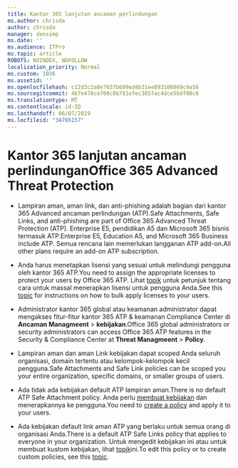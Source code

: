 ```yaml
---
title: Kantor 365 lanjutan ancaman perlindungan
ms.author: chrisda
author: chrisda
manager: dansimp
ms.date: ''
ms.audience: ITPro
ms.topic: article
ROBOTS: NOINDEX, NOFOLLOW
localization_priority: Normal
ms.custom: 1036
ms.assetid: ''
ms.openlocfilehash: c12d3c2a0e7037b609ed4b31ee893108869c9a56
ms.sourcegitcommit: 4b7e478ce700c0b781efec3857ac4dce5bdf00c6
ms.translationtype: MT
ms.contentlocale: id-ID
ms.lasthandoff: 06/07/2019
ms.locfileid: "34765157"
---
```

# <a name="office-365-advanced-threat-protection"></a><span data-ttu-id="78b71-102">Kantor 365 lanjutan ancaman perlindungan</span><span class="sxs-lookup"><span data-stu-id="78b71-102">Office 365 Advanced Threat Protection</span></span>

- <span data-ttu-id="78b71-103">Lampiran aman, aman link, dan anti-phishing adalah bagian dari kantor 365 Advanced ancaman perlindungan (ATP).</span><span class="sxs-lookup"><span data-stu-id="78b71-103">Safe Attachments, Safe Links, and anti-phishing are part of Office 365 Advanced Threat Protection (ATP).</span></span> <span data-ttu-id="78b71-104">Enterprise E5, pendidikan A5 dan Microsoft 365 bisnis termasuk ATP.</span><span class="sxs-lookup"><span data-stu-id="78b71-104">Enterprise E5, Education A5, and Microsoft 365 Business include ATP.</span></span> <span data-ttu-id="78b71-105">Semua rencana lain memerlukan langganan ATP add-on.</span><span class="sxs-lookup"><span data-stu-id="78b71-105">All other plans require an add-on ATP subscription.</span></span>

- <span data-ttu-id="78b71-106">Anda harus menetapkan lisensi yang sesuai untuk melindungi pengguna oleh kantor 365 ATP.</span><span class="sxs-lookup"><span data-stu-id="78b71-106">You need to assign the appropriate licenses to protect your users by Office 365 ATP.</span></span> <span data-ttu-id="78b71-107">Lihat [topik](https://docs.microsoft.com/office365/admin/subscriptions-and-billing/assign-licenses-to-users) untuk petunjuk tentang cara untuk massal menerapkan lisensi untuk pengguna Anda.</span><span class="sxs-lookup"><span data-stu-id="78b71-107">See this [topic](https://docs.microsoft.com/office365/admin/subscriptions-and-billing/assign-licenses-to-users) for instructions on how to bulk apply licenses to your users.</span></span>

- <span data-ttu-id="78b71-108">Administrator kantor 365 global atau keamanan administrator dapat mengakses fitur-fitur kantor 365 ATP & keamanan Compliance Center di **Ancaman Managmeent** \> **kebijakan**.</span><span class="sxs-lookup"><span data-stu-id="78b71-108">Office 365 global administrators or security administrators can access Office 365 ATP features in the Security & Compliance Center at **Threat Managmeent** \> **Policy**.</span></span>

- <span data-ttu-id="78b71-109">Lampiran aman dan aman Link kebijakan dapat scoped Anda seluruh organisasi, domain tertentu atau kelompok-kelompok kecil pengguna.</span><span class="sxs-lookup"><span data-stu-id="78b71-109">Safe Attachments and Safe Link policies can be scoped you your entire organization, specific domains, or smaller groups of users.</span></span>

- <span data-ttu-id="78b71-110">Ada tidak ada kebijakan default ATP lampiran aman.</span><span class="sxs-lookup"><span data-stu-id="78b71-110">There is no default ATP Safe Attachment policy.</span></span> <span data-ttu-id="78b71-111">Anda perlu [membuat kebijakan](https://docs.microsoft.com/office365/securitycompliance/set-up-atp-safe-attachments-policies) dan menerapkannya ke pengguna.</span><span class="sxs-lookup"><span data-stu-id="78b71-111">You need to [create a policy](https://docs.microsoft.com/office365/securitycompliance/set-up-atp-safe-attachments-policies) and apply it to your users.</span></span>

- <span data-ttu-id="78b71-112">Ada kebijakan default link aman ATP yang berlaku untuk semua orang di organisasi Anda.</span><span class="sxs-lookup"><span data-stu-id="78b71-112">There is a default ATP Safe Links policy that applies to everyone in your organization.</span></span> <span data-ttu-id="78b71-113">Untuk mengedit kebijakan ini atau untuk membuat kustom kebijakan, lihat [topik](https://docs.microsoft.com/office365/securitycompliance/set-up-atp-safe-links-policies)ini.</span><span class="sxs-lookup"><span data-stu-id="78b71-113">To edit this policy or to create custom policies, see this [topic](https://docs.microsoft.com/office365/securitycompliance/set-up-atp-safe-links-policies).</span></span>
